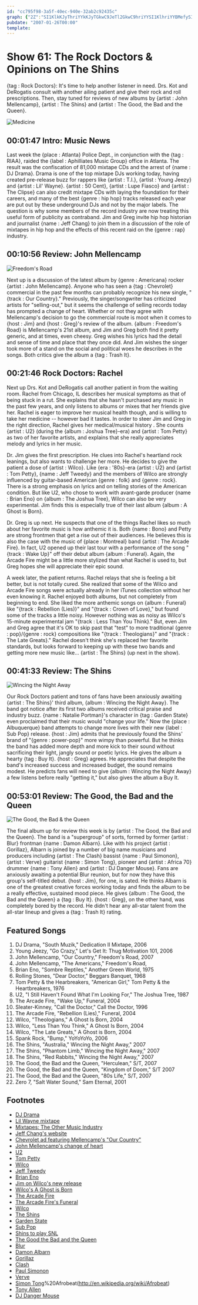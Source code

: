 ```yaml
---
id: "cc795f98-3a5f-40ec-940e-32ab2c92435c"
graph: {"2Z":"SI1KlkKJyThriYYkKJyTGkwC9JeTl2GkwC9hriYYSI1KlhriYYBMefySI1Kl3TmBdSI1KlE40AHSI1KlBKVd6SI1Kl3BTRgSI1Kl95DSdSI1KlSI1KlhECDE95DSdBMefy3TmBd95DSdBMefyhECDE3TmBdhECDE3BTRgBMefy3BTRg3TmBdBKVd6BMefy3TmBdBKVd6BMefyE40AH3TmBdE40AH","I8":"Mbzi5WvWfQMbzi5WRfMnMbzi5gfGIeWRfMnWvWfQWvWfQxHNaNWvWfQgfGIeWRfMnxHNaNgfGIexHNaNBQsAMX6cfdBHm1GBQsAM","10A":"9TsKWBMlTx9TsKWzZIiAcLTgnffLOOBACPOffLOOBMlTxffLOO9MGtlffLOOffLOOqZIgEdk6DDffLOOffLOOzZIiAffLOOxDHHQ4BClgBMlTxIS0TRcMXwh1FrQiXtcZJ1FrQiO2ieg1FrQiFQIs1FQIs1O2iegFtXY1O2iegO2iegw2mFd4BClg9MGtl","1X9":"97qipX6cfd4BClguxRWk","2GD":"4tiIoMwlCqLzIjSZSJUkDzrrJLzIjSBDzbVyVBItJkVurjPcHbWpxbOX9oKc97qipX6cfd4tiIo97qip4tiIoBQsAMBHm1GBQsAM"}
pubdate: "2007-01-26T00:00"
template: 
---
```






# Show 61: The Rock Doctors & Opinions on The Shins

{tag : Rock Doctors}: It's time to help another listener in need. Drs. Kot and DeRogatis consult with another ailing patient and give their rock and roll prescriptions. Then, stay tuned for reviews of new albums by {artist : John Mellencamp}, {artist : The Shins} and {artist : The Good, the Bad and the Queen}.

![Medicine](https://static.soundopinions.org/images/rockdocs/happymedicine.jpg)



## 00:01:47 Intro: Music News

Last week the {place : Atlanta} Police Dept., in conjunction with the {tag : RIAA}, raided the {label : Aphilliates Music Group} office in Atlanta. The result was the confiscation of 81,000 mixtape CDs and the arrest of {name : DJ Drama}. Drama is one of the top mixtape DJs working today, having created pre-release buzz for rappers like {artist : T.I.}, {artist : Young Jeezy} and {artist : Lil' Wayne}. {artist : 50 Cent}, {artist : Lupe Fiasco} and {artist : The Clipse} can also credit mixtape CDs with laying the foundation for their careers, and many of the best {genre : hip hop} tracks released each year are put out by these underground DJs and not by the major labels. The question is why some members of the record industry are now treating this useful form of publicity as contraband. Jim and Greg invite hip hop historian and journalist {name : Jeff Chang} to join them in a discussion of the role of mixtapes in hip hop and the effects of this recent raid on the {genre : rap} industry.



## 00:10:56 Review: John Mellencamp

![Freedom's Road](https://static.soundopinions.org/assets/61/I80.jpg)

Next up is a discussion of the latest album by {genre : Americana} rocker {artist : John Mellencamp}. Anyone who has seen a {tag : Chevrolet} commercial in the past few months can probably recognize his new single, "{track : Our Country}." Previously, the singer/songwriter has criticized artists for "selling-out," but it seems the challenge of selling records today has prompted a change of heart. Whether or not they agree with Mellencamp's decision to go the commercial route is moot when it comes to {host : Jim} and {host : Greg}'s review of the album. {album : Freedom's Road} is Mellencamp's 21st album, and Jim and Greg both find it pretty generic, and at times, even cheesy. Greg wishes his lyrics had the detail and sense of time and place that they once did. And Jim wishes the singer took more of a stand on the social and political woes he describes in the songs. Both critics give the album a {tag : Trash It}.



## 00:21:46 Rock Doctors: Rachel

Next up Drs. Kot and DeRogatis call another patient in from the waiting room. Rachel from Chicago, IL describes her musical symptoms as that of being stuck in a rut. She explains that she hasn't purchased any music in the past few years, and only listens to albums or mixes that her friends give her. Rachel is eager to improve her musical health though, and is willing to take her medicine -- however bad it tastes. In order to steer Jim and Greg in the right direction, Rachel gives her medical/musical history . She counts {artist : U2} (during the {album : Joshua Tree}-era) and {artist : Tom Petty} as two of her favorite artists, and explains that she really appreciates melody and lyrics in her music.

Dr. Jim gives the first prescription. He clues into Rachel's heartland rock leanings, but also wants to challenge her more. He decides to give the patient a dose of {artist : Wilco}. Like {era : '80s}-era {artist : U2} and {artist : Tom Petty}, {name : Jeff Tweedy} and the members of Wilco are strongly influenced by guitar-based American {genre : folk} and {genre : rock}. There is a strong emphasis on lyrics and on telling stories of the American condition. But like U2, who chose to work with avant-garde producer {name : Brian Eno} on {album : The Joshua Tree}, Wilco can also be very experimental. Jim finds this is especially true of their last album {album : A Ghost is Born}.

Dr. Greg is up next. He suspects that one of the things Rachel likes so much about her favorite music is how anthemic it is. Both {name : Bono} and Petty are strong frontmen that get a rise out of their audiences. He believes this is also the case with the music of {place : Montreal} band {artist : The Arcade Fire}. In fact, U2 opened up their last tour with a performance of the song "{track : Wake Up}" off their debut album {album : Funeral}. Again, the Arcade Fire might be a little more stylized than what Rachel is used to, but Greg hopes she will appreciate their epic sound.

A week later, the patient returns. Rachel relays that she is feeling a bit better, but is not totally cured. She realized that some of the Wilco and Arcade Fire songs were actually already in her iTunes collection without her even knowing it. Rachel enjoyed both albums, but not completely from beginning to end. She liked the more anthemic songs on {album : Funeral} like "{track : Rebellion (Lies)}" and "{track : Crown of Love}," but found some of the tracks a little noisy. However nothing was as noisy as Wilco's 15-minute experimental jam "{track : Less Than You Think}." But, even Jim and Greg agree that it's OK to skip past that "test" to more traditional {genre : pop}/{genre : rock} compositions like "{track : Theologians}" and "{track : The Late Greats}." Rachel doesn't think she's replaced her favorite standards, but looks forward to keeping up with these two bands and getting more new music like... {artist : The Shins} (up next in the show).



## 00:41:33 Review: The Shins

![Wincing the Night Away](https://static.soundopinions.org/assets/61/1X90.jpg)

Our Rock Doctors patient and tons of fans have been anxiously awaiting {artist : The Shins}' third album, {album : Wincing the Night Away}. The band got notice after its first two albums received critical praise and industry buzz. {name : Natalie Portman}'s character in {tag : Garden State} even proclaimed that their music would "change your life." Now the {place : Albuquerque} band attempts to change more lives with their new {label : Sub Pop} release. {host : Jim} admits that he previously found the Shins' brand of "{genre : power-pop}" more wimpy than powerful. But he thinks the band has added more depth and more kick to their sound without sacrificing their light, jangly sound or poetic lyrics. He gives the album a hearty {tag : Buy It}. {host : Greg} agrees. He appreciates that despite the band's increased success and increased budget, the sound remains modest. He predicts fans will need to give {album : Wincing the Night Away} a few listens before really "getting it," but also gives the album a Buy It.



## 00:53:01 Review: The Good, the Bad and the Queen

![The Good, the Bad & the Queen](https://static.soundopinions.org/assets/61/2GD0.jpg)

The final album up for review this week is by {artist : The Good, the Bad and the Queen}. The band is a "supergroup" of sorts, formed by former {artist : Blur} frontman {name : Damon Albarn}. Like with his project {artist : Gorillaz}, Albarn is joined by a number of big name musicians and producers including {artist : The Clash} bassist {name : Paul Simonon}, {artist : Verve} guitarist {name : Simon Tong}, pioneer and {artist : Africa 70} drummer {name : Tony Allen} and {artist : DJ Danger Mouse}. Fans are anxiously awaiting a potential Blur reunion, but for now they have this group's self-titled debut. {host : Jim}, for one, is sated. He thinks Albarn is one of the greatest creative forces working today and finds the album to be a really effective, sustained mood piece. He gives {album : The Good, the Bad and the Queen} a {tag : Buy It}. {host : Greg}, on the other hand, was completely bored by the record. He didn't hear any all-star talent from the all-star lineup and gives a {tag : Trash It} rating.



## Featured Songs

1. DJ Drama, "South Muzik," Dedication II Mixtape, 2006
2. Young Jeezy, "Go Crazy," Let's Get It: Thug Motivation 101, 2006
3. John Mellencamp, "Our Country," Freedom's Road, 2007
4. John Mellencamp, "The Americans," Freedom's Road,
5. Brian Eno, "Sombre Reptiles," Another Green World, 1975
6. Rolling Stones, "Dear Doctor," Beggars Banquet, 1968
7. Tom Petty & the Hearbreakers, "American Girl," Tom Petty & the Heartbreakers, 1976
8. U2, "I Still Haven't Found What I'm Looking For," The Joshua Tree, 1987
9. The Arcade Fire, "Wake Up," Funeral, 2004
10. Sleater-Kinney, "Call the Doctor," Call the Doctor, 1996
11. The Arcade Fire, "Rebellion (Lies)," Funeral, 2004
12. Wilco, "Theologians," A Ghost Is Born, 2004
13. Wilco, "Less Than You Think," A Ghost Is Born, 2004
14. Wilco, "The Late Greats," A Ghost is Born, 2004
15. Spank Rock, "Bump," YoYoYoYo, 2006
16. The Shins, "Australia," Wincing the Night Away," 2007
17. The Shins, "Phantom Limb," Wincing the Night Away," 2007
18. The Shins, "Red Rabbits," Wincing the Night Away," 2007
19. The Good, the Bad and the Queen, "Herculean," S/T, 2007
20. The Good, the Bad and the Queen, "Kingdom of Doom," S/T 2007
21. The Good, the Bad and the Queen, "80s Life," S/T, 2007
22. Zero 7, "Salt Water Sound," Sam Eternal, 2001



## Footnotes

- [DJ Drama](http://en.wikipedia.org/wiki/DJ_Drama)
- [Lil Wayne mixtape](http://www.mixtapesusa.com/lilwaberaall.html)
- [Mixtapes: The Other Music Industry](http://www.mtv.com/bands/m/mixtape/news_feature_021003/)
- [Jeff Chang's website](http://www.cantstopwontstop.com/)
- [Chevrolet ad featuring Mellencamp's "Our Country"](http://www.youtube.com/watch?v=k-ZOtlQJnqI)
- [John Mellencamp's change of heart](http://www.nytimes.com/2007/01/22/arts/music/22mell.html?ref=music)
- [U2](http://www.u2.com/)
- [Tom Petty](http://www.tompetty.com/)
- [Wilco](http://www.wilcoworld.net/)
- [Jeff Tweedy](http://en.wikipedia.org/wiki/Jeff_Tweedy)
- [Brian Eno](http://www.enoweb.co.uk/)
- [Jim on Wilco's new release](http://www.jimdero.com/News2004/June6Wilco.htm)
- [Wilco's A Ghost is Born](http://www.metacritic.com/music/artists/wilco/ghostisborn/)
- [The Arcade Fire](http://www.arcadefire.com/flash.html)
- [The Arcade Fire's Funeral](http://www.metacritic.com/music/artists/arcadefire/funeral)
- [Wilco](http://www.wilcobook.com/)
- [The Shins](http://www.theshins.com/)
- [Garden State](http://gardenstate.typepad.com/)
- [Sub Pop](http://en.wikipedia.org/wiki/Sub_Pop)
- [Shins to play SNL](http://www.puddlegum.net/shins-saturday-night-live-january-13)
- [The Good the Bad and the Queen](http://www.thegoodthebadandthequeen.com/)
- [Blur](http://www.blur.co.uk/)
- [Damon Albarn](http://en.wikipedia.org/wiki/Damon_Albarn)
- [Gorillaz](http://www.gorillaz.com/)
- [Clash](http://www.allmusic.com/cg/amg.dll?p=amg&sql=11:i1ud6j4h7180)
- [Paul Simonon](http://en.wikipedia.org/wiki/Paul_Simonon)
- [Verve](http://www.theverve.co.uk/)
- [Simon Tong](http://en.wikipedia.org/wiki/Simon_Tong)%20Afrobeat(http://en.wikipedia.org/wiki/Afrobeat)
- [Tony Allen](http://www.africanmusiciansprofiles.com/tonyallen.htm)
- [DJ Danger Mouse](http://www.dangermousesite.com/)